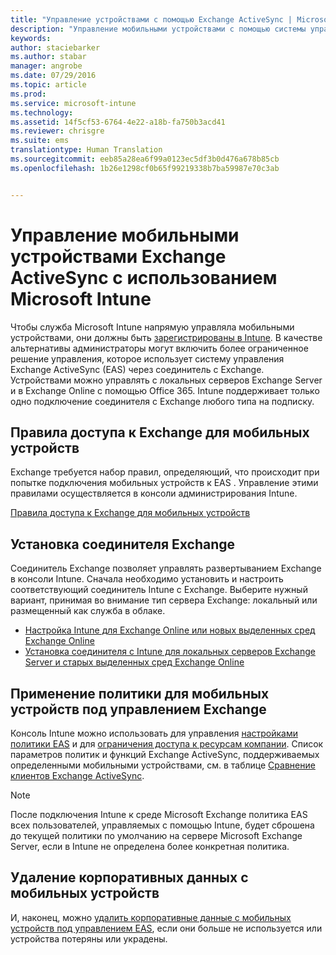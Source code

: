 ```yaml
---
title: "Управление устройствами с помощью Exchange ActiveSync | Microsoft Intune"
description: "Управление мобильными устройствами с помощью системы управления Exchange ActiveSync (EAS) через соединитель с Exchange"
keywords: 
author: staciebarker
ms.author: stabar
manager: angrobe
ms.date: 07/29/2016
ms.topic: article
ms.prod: 
ms.service: microsoft-intune
ms.technology: 
ms.assetid: 14f5cf53-6764-4e22-a18b-fa750b3acd41
ms.reviewer: chrisgre
ms.suite: ems
translationtype: Human Translation
ms.sourcegitcommit: eeb85a28ea6f99a0123ec5df3b0d476a678b85cb
ms.openlocfilehash: 1b26e1298cf0b65f99219338b7ba59987e70c3ab


---
```


# <a name="exchange-activesync-mobile-device-management-with-microsoft-intune"></a>Управление мобильными устройствами Exchange ActiveSync с использованием Microsoft Intune
Чтобы служба Microsoft Intune напрямую управляла мобильными устройствами, они должны быть [зарегистрированы в Intune](prerequisites-for-enrollment.md). В качестве альтернативы администраторы могут включить более ограниченное решение управления, которое использует систему управления Exchange ActiveSync (EAS) через соединитель с Exchange. Устройствами можно управлять с локальных серверов Exchange Server и в Exchange Online с помощью Office 365. Intune поддерживает только одно подключение соединителя с Exchange любого типа на подписку.

## <a name="exchange-access-rules-for-mobile-devices"></a>Правила доступа к Exchange для мобильных устройств ##

Exchange требуется набор правил, определяющий, что происходит при попытке подключения мобильных устройств к EAS . Управление этими правилами осуществляется в консоли администрирования Intune.

[Правила доступа к Exchange для мобильных устройств](exchange-access-rules-for-mobile-devices.md)

## <a name="install-the-exchange-connector"></a>Установка соединителя Exchange
Соединитель Exchange позволяет управлять развертыванием Exchange в консоли Intune. Сначала необходимо установить и настроить соответствующий соединитель Intune с Exchange. Выберите нужный вариант, принимая во внимание тип сервера Exchange: локальный или размещенный как служба в облаке.

-   [Настройка Intune для Exchange Online или новых выделенных сред Exchange Online](intune-service-to-service-exchange-connector.md)
-   [Установка соединителя с Intune для локальных серверов Exchange Server и старых выделенных сред Exchange Online](intune-on-premises-exchange-connector.md)


## <a name="apply-policy-for-exchange-managed-mobile-devices"></a>Применение политики для мобильных устройств под управлением Exchange
Консоль Intune можно использовать для управления [настройками политики EAS](exchange-activesync-policy-settings-in-microsoft-intune.md) и для [ограничения доступа к ресурсам компании](restrict-access-to-email-and-o365-services-with-microsoft-intune.md). Список параметров политик и функций Exchange ActiveSync, поддерживаемых определенными мобильными устройствами, см. в таблице [Сравнение клиентов Exchange ActiveSync](http://go.microsoft.com/fwlink/?LinkId=247270).

> [!NOTE]
> После подключения Intune к среде Microsoft Exchange политика EAS всех пользователей, управляемых с помощью Intune, будет сброшена до текущей политики по умолчанию на сервере Microsoft Exchange Server, если в Intune не определена более конкретная политика.

## <a name="wipe-company-data-from-mobile-devices"></a>Удаление корпоративных данных с мобильных устройств
И, наконец, можно [удалить корпоративные данные с мобильных устройств под управлением EAS](wipe-for-exchange-managed-mobile-devices.md), если они больше не используется или устройства потеряны или украдены.



<!--HONumber=Nov16_HO1-->


